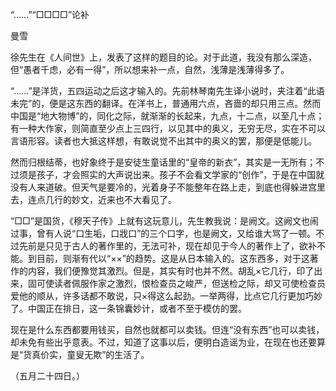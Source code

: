 “……”“□□□□”论补

曼雪　　

  

徐先生在《人间世》上，发表了这样的题目的论。对于此道，我没有那么深造，但“愚者千虑，必有一得”，所以想来补一点，自然，浅薄是浅薄得多了。

“……”是洋货，五四运动之后这才输入的。先前林琴南先生译小说时，夹注着“此语未完”的，便是这东西的翻译。在洋书上，普通用六点，吝啬的却只用三点。然而中国是“地大物博”的，同化之际，就渐渐的长起来，九点，十二点，以至几十点；有一种大作家，则简直至少点上三四行，以见其中的奥义，无穷无尽，实在不可以言语形容。读者也大抵这样想，有敢说觉不出其中的奥义的罢，那便是低能儿。

然而归根结蒂，也好象终于是安徒生童话里的“皇帝的新衣”，其实是一无所有；不过须是孩子，才会照实的大声说出来。孩子不会看文学家的“创作”，于是在中国就没有人来道破。但天气是要冷的，光着身子不能整年在路上走，到底也得躲进宫里去，连点几行的妙文，近来也不大看见了。

“□□”是国货，《穆天子传》上就有这玩意儿，先生教我说：是阙文。这阙文也闹过事，曾有人说“口生垢，口戕口”的三个口字，也是阙文，又给谁大骂了一顿。不过先前是只见于古人的著作里的，无法可补，现在却见于今人的著作上了，欲补不能。到目前，则渐有代以“××”的趋势。这是从日本输入的。这东西多，对于这著作的内容，我们便豫觉其激烈。但是，其实有时也并不然。胡乱×它几行，印了出来，固可使读者佩服作家之激烈，恨检查员之峻严，但送检之际，却又可使检查员爱他的顺从，许多话都不敢说，只×得这么起劲。一举两得，比点它几行更加巧妙了。中国正在排日，这一条锦囊妙计，或者不至于模仿的罢。

现在是什么东西都要用钱买，自然也就都可以卖钱。但连“没有东西”也可以卖钱，却未免有些出乎意表。不过，知道了这事以后，便明白造谣为业，在现在也还要算是“货真价实，童叟无欺”的生活了。

  

（五月二十四日。）
